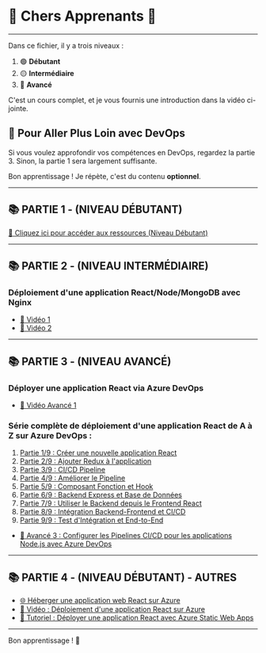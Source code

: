 # 🎉 Chers Apprenants 🎉

---

Dans ce fichier, il y a trois niveaux :
1. 🟢 **Débutant**
2. 🟡 **Intermédiaire**
3. 🔴 **Avancé**

C'est un cours complet, et je vous fournis une introduction dans la vidéo ci-jointe.

## 🎯 Pour Aller Plus Loin avec DevOps

Si vous voulez approfondir vos compétences en DevOps, regardez la partie 3. Sinon, la partie 1 sera largement suffisante.

Bon apprentissage ! Je répète, c'est du contenu **optionnel**.

---

## 📚 **PARTIE 1 - (NIVEAU DÉBUTANT)**

[🔗 Cliquez ici pour accéder aux ressources (Niveau Débutant)](https://drive.google.com/drive/folders/187OQyeUmFfGU5zxDFo22Wf-CoGdT6svJ?usp=sharing)

---

## 📚 **PARTIE 2 - (NIVEAU INTERMÉDIAIRE)**
### Déploiement d'une application React/Node/MongoDB avec Nginx

- [🎥 Vidéo 1](https://www.youtube.com/watch?v=qo-gjOx13ZU&ab_channel=NonoduWeb)
- [🎥 Vidéo 2](https://www.youtube.com/watch?v=1ArXW17gvD4&ab_channel=NonoduWeb)

---

## 📚 **PARTIE 3 - (NIVEAU AVANCÉ)**

### Déployer une application React via Azure DevOps

- [🔗 Vidéo Avancé 1](https://www.youtube.com/watch?app=desktop&v=Ny5vJRfQito&ab_channel=TechiesLounge)

### Série complète de déploiement d'une application React de A à Z sur Azure DevOps :

1. [Partie 1/9 : Créer une nouvelle application React](https://dev.to/kenakamu/react-redux-application-with-azure-devops-part-1-create-new-react-application-1me5)
2. [Partie 2/9 : Ajouter Redux à l'application](https://dev.to/kenakamu/react-redux-application-with-azure-devops-part-2-add-redux-to-application-5doc)
3. [Partie 3/9 : CI/CD Pipeline](https://dev.to/kenakamu/react-redux-application-with-azure-devops-part-3-ci-cd-pipeline-1jlc)
4. [Partie 4/9 : Améliorer le Pipeline](https://dev.to/kenakamu/react-redux-application-with-azure-devops-part-4-enhance-the-pipeline-30ho)
5. [Partie 5/9 : Composant Fonction et Hook](https://dev.to/kenakamu/react-redux-application-with-azure-devops-part-5-function-component-and-hook-1a67)
6. [Partie 6/9 : Backend Express et Base de Données](https://dev.to/kenakamu/react-redux-application-with-azure-devops-part-6-express-backend-and-database-52ni)
7. [Partie 7/9 : Utiliser le Backend depuis le Frontend React](https://dev.to/kenakamu/react-redux-application-with-azure-devops-part-7-use-backend-from-react-frontend-2ef)
8. [Partie 8/9 : Intégration Backend-Frontend et CI/CD](https://dev.to/kenakamu/react-redux-application-with-azure-devops-part-8-integrate-backend-frontend-and-ci-cd-lb3)
9. [Partie 9/9 : Test d'Intégration et End-to-End](https://dev.to/kenakamu/react-redux-application-with-azure-devops-part-9-integration-test-and-end-to-end-test-3k0d)

- [🔗 Avancé 3 : Configurer les Pipelines CI/CD pour les applications Node.js avec Azure DevOps](https://levelup.gitconnected.com/configure-ci-cd-pipelines-for-nodejs-applications-with-azure-devops-44e7425f5a99)

---

## 📚 **PARTIE 4 - (NIVEAU DÉBUTANT) - AUTRES**

- [🌐 Héberger une application web React sur Azure](https://sep.com/blog/hosting-a-react-web-app-in-azure/)
- [🎥 Vidéo : Déploiement d'une application React sur Azure](https://www.youtube.com/watch?v=zMbXMSma5hg&ab_channel=MarinaKim)
- [📖 Tutoriel : Déployer une application React avec Azure Static Web Apps](https://www.geeksforgeeks.org/how-to-deploy-react-app-using-azure-static-web-apps/)

---

Bon apprentissage ! 🚀
```
